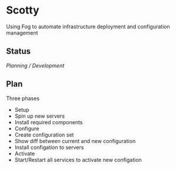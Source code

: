 Scotty
======

Using Fog to automate infrastructure deployment and configuration management

Status
------

*Planning / Development*



Plan
----


Three phases

- Setup
 - Spin up new servers
 - Install required components
- Configure
 - Create configuration set
 - Show diff between current and new configuration
 - Install configation to servers
- Activate
 - Start/Restart all services to activate new configation



